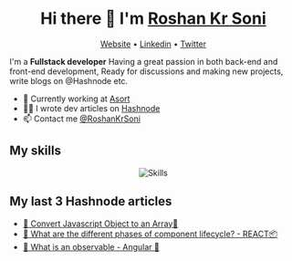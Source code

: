 <h1 align="center">Hi there 👋 I'm <a href='https://roshankrsoni.github.io'>Roshan Kr Soni </a></h1>

<p align="center">
  <a href="https://roshankrsoni.github.io">Website</a> •
  <a href="https://www.linkedin.com/in/roshankrsoni">Linkedin</a> •
  <a href="https://twitter.com/Roshankrsoni">Twitter</a> 
</p>

I'm a __Fullstack developer__ Having a great passion in both back-end and front-end development, Ready for discussions and making new projects, write blogs on @Hashnode etc.

* 💼 Currently working at [Asort](https://www.asort.com) <br/>
* ✍🏻 I wrote dev articles on [Hashnode](https://lymcode.hashnode.dev) <br/>
* 📫 Contact me [@RoshanKrSoni](https://www.linkedin.com/in/roshankrsoni)

## My skills

<p align="center">
  <img align="center" alt="Skills" src="https://github.com/viclafouch/viclafouch/blob/master/img/pack.png" />
</p>


## My last 3 Hashnode articles

<!-- BLOG-POST-LIST:START -->
- [👑 Convert Javascript Object to an Array🔐](https://lymcode.hashnode.dev/convert-javascript-object-to-an-array)
- [🍿 What are the different phases of component lifecycle? - REACT📦](https://lymcode.hashnode.dev/what-are-the-different-phases-of-component-lifecycle)
- [🤝 What is an observable - Angular 🍭](https://lymcode.hashnode.dev/what-is-an-observable)
<!-- BLOG-POST-LIST:END -->

<br/>
<br/>
